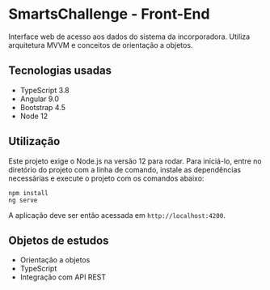 # SmartsChallenge - Front-End
Interface web de acesso aos dados do sistema da incorporadora.
Utiliza arquitetura MVVM e conceitos de orientação a objetos.

## Tecnologias usadas
- TypeScript 3.8
- Angular 9.0
- Bootstrap 4.5
- Node 12

## Utilização
Este projeto exige o Node.js na versão 12 para rodar. Para iniciá-lo, entre
no diretório do projeto com a linha de comando, instale as dependências necessárias
e execute o projeto com os comandos abaixo:
```
npm install
ng serve
```
A aplicação deve ser então acessada em `http://localhost:4200`.

## Objetos de estudos
- Orientação a objetos
- TypeScript
- Integração com API REST